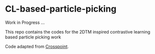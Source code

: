 # CL-based-particle-picking
Work in Progress ...

This repo contains the codes for the 2DTM inspired contrastive learning based particle picking work

Code adapted from [Crosspoint](https://github.com/MohamedAfham/CrossPoint).
